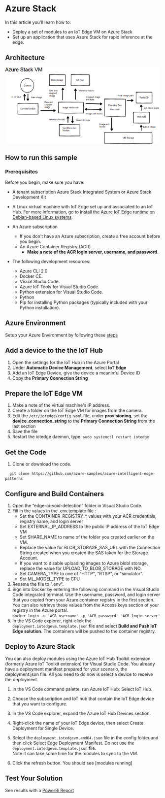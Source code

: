 # Azure Stack

In this article you'll learn how to:
  - Deploy a set of modules to an IoT Edge VM on Azure Stack
  - Set up an application that uses Azure Stack for rapid inference at
    the edge.

## Architecture

![](edgeai-media/media/azurestack.png)

## How to run this sample
### Prerequisites
Before you begin, make sure you have:
  - A tenant subscription Azure Stack Integrated System or Azure Stack Development Kit
  - A Linux virtual machine with IoT Edge set up and associated to an IoT Hub. For more information, go to [Install the Azure IoT Edge runtime on Debian-based Linux systems](https://docs.microsoft.com/en-us/azure/iot-edge/how-to-install-iot-edge-linux).

  - An Azure subscription
      - If you don't have an Azure subscription, create a free account
        before you begin.
      - An Azure Container Registry (ACR).
          - **Make a note of the ACR login server, username, and
            password.**
  - The following development resources:
      - Azure CLI 2.0    
      - Docker CE.    
      - Visual Studio Code.    
      - Azure IoT Tools for Visual Studio Code.    
      - Python extension for Visual Studio Code.    
      - Python    
      - Pip for installing Python packages (typically included with your
        Python installation).

## Azure Environment
Setup your Azure Environment by following these [steps](./azure-resources.md)


## Add a device to the the IoT Hub
1.  Open the settings for the IoT Hub in the Azure Portal
1.  Under **Automatic Device Management**, select **IoT Edge**
1.  Add an IoT Edge Device, give the device a meaninful Device ID
1.  Copy the **Primary Connection String**


## Prepare the IoT Edge VM

1.  Make a note of the virtual machine's IP address.
1.  Create a folder on the IoT Edge VM for images from the camera.
1.  Edit the `/etc/iotedge/config.yaml` file, under **provisioning**, set the **device_connection_string** to the **Primary Connection String** from the last section
1.  Save the file
1.  Restart the iotedge daemon, type:  `sudo systemctl restart iotedge`


## Get the Code

1.  Clone or download the code.
```
  git clone https://github.com/azure-samples/azure-intelligent-edge-patterns
```
## Configure and Build Containers
1.  Open the “edge-ai-void-detection” folder in Visual Studio Code.
1.  Fill in the values in the .env.template file :
    * Set the CONTAINER_REGISTRY_* values with your ACR credentials, 	registry name, and login server
    * Set EXTERNAL_IP_ADDRESS to the public IP address of the IoT Edge VM
    * Set SHARE_NAME to name of the folder you created earlier on the VM.
    * Replace the value for BLOB_STORAGE_SAS_URL with the Connection String created when you created the SAS token for the Storage Account.
    * If you want to disable uploading images to Azure blobl storage, replace the value for UPLOAD_TO_BLOB_STORAGE with NO.
    * Set CAMERA_TYPE to one of "HTTP", "RTSP", or "simulator".
    * Set ML_MODEL_TYPE to CPU
1.  Rename the file to ".env".
1.  Sign into Docker by entering the following command in the Visual Studio Code integrated 
    terminal. Use the username, password, and login
    server that you copied from your Azure container registry in the
    first section. You can also retrieve these values from the Access
    keys section of your registry in the Azure portal.    
`docker login -u 'ACR username' -p 'ACR password' 'ACR login
        server'`
1.  In the VS Code explorer, right-click the `deployment.iotedgevm.template.json`
    file and select **Build and Push IoT Edge solution**.  The containers will be
    pushed to the container registry.

## Deploy to Azure Stack

You can also deploy modules using the Azure IoT Hub Toolkit extension
(formerly Azure IoT Toolkit extension) for Visual Studio Code. You
already have a deployment manifest prepared for your scenario, the
deployment.json file. All you need to do now is select a device to
receive the deployment.

1.  In the VS Code command palette, run Azure IoT Hub: Select IoT Hub.

1.  Choose the subscription and IoT hub that contain the IoT Edge device
    that you want to configure.

1.  In the VS Code explorer, expand the Azure IoT Hub Devices section.

1.  Right-click the name of your IoT Edge device, then select Create
    Deployment for Single Device.

1.  Select the `deployment.iotedgevm.amd64.json` file in the config folder and then click
    Select Edge Deployment Manifest. Do not use the
    `deployment.iotedgevm.template.json` file.<br/>
    Note it can take some time for the modules to sync to the VM.

1.  Click the refresh button. You should see \[modules running\]

## Test Your Solution

See results with a [PowerBi Report](../PowerBi/PowerBi.md)